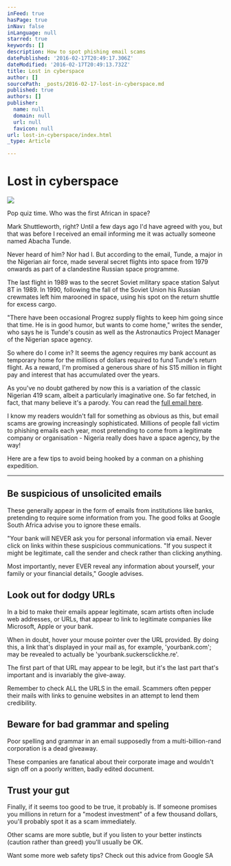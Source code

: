 ```yaml
---
inFeed: true
hasPage: true
inNav: false
inLanguage: null
starred: true
keywords: []
description: How to spot phishing email scams
datePublished: '2016-02-17T20:49:17.306Z'
dateModified: '2016-02-17T20:49:13.732Z'
title: Lost in cyberspace
author: []
sourcePath: _posts/2016-02-17-lost-in-cyberspace.md
published: true
authors: []
publisher:
  name: null
  domain: null
  url: null
  favicon: null
url: lost-in-cyberspace/index.html
_type: Article

---
```

# Lost in cyberspace
![](https://the-grid-user-content.s3-us-west-2.amazonaws.com/a66e69f2-ebee-45ea-a558-7db89776df1d.jpg)

Pop quiz time. Who was the first African in space?

Mark Shuttleworth, right? Until a few days ago I'd have agreed with you, but that was before I received an email informing me it was actually someone named Abacha Tunde.

Never heard of him? Nor had I. But according to the email, Tunde, a major in the Nigerian air force, made several secret flights into space from 1979 onwards as part of a clandestine Russian space programme.

The last flight in 1989 was to the secret Soviet military space station Salyut 8T in 1989\. In 1990, following the fall of the Soviet Union his Russian crewmates left him marooned in space, using his spot on the return shuttle for excess cargo.

"There have been occasional Progrez supply flights to keep him going since that time. He is in good humor, but wants to come home," writes the sender, who says he is Tunde's cousin as well as the Astronautics Project Manager of the Nigerian space agency.

So where do I come in? It seems the agency requires my bank account as temporary home for the millions of dollars required to fund Tunde's return flight. As a reward, I'm promised a generous share of his S15 million in flight pay and interest that has accumulated over the years.

As you've no doubt gathered by now this is a variation of the classic Nigerian 419 scam, albeit a particularly imaginative one. So far fetched, in fact, that many believe it's a parody. You can read the [full email here][0].

I know my readers wouldn't fall for something as obvious as this, but email scams are growing increasingly sophisticated. Millions of people fall victim to phishing emails each year, most pretending to come from a legitimate company or organisation - Nigeria really does have a space agency, by the way!

Here are a few tips to avoid being hooked by a conman on a phishing expedition.

****

## Be suspicious of unsolicited emails

These generally appear in the form of emails from institutions like banks, pretending to require some information from you. The good folks at Google South Africa advise you to ignore these emails.

"Your bank will NEVER ask you for personal information via email.
Never click on links within these suspicious communications. "If you suspect it might be legitimate, call the sender and check rather than clicking anything.

Most importantly, never EVER reveal any information about yourself, your family or your financial details," Google advises. 

## Look out for dodgy URLs

In a bid to make their emails appear legitimate, scam artists often include web addresses, or URLs, that appear to link to legitimate companies like Microsoft, Apple or your bank.

When in doubt, hover your mouse pointer over the URL provided. By doing this, a link that's displayed in your mail as, for example, 'yourbank.com'; may be revealed to actually be 'yourbank.suckersclickhe.re'.

The first part of that URL may appear to be legit, but it's the last part that's important and is invariably the give-away.

Remember to check ALL the URLS in the email.
Scammers often pepper their mails with links to genuine websites in an attempt to lend them credibility. 

## Beware for bad grammar and speling

Poor spelling and grammar in an email supposedly from a multi-billion-rand corporation is a dead giveaway.

These companies are fanatical about their corporate image and wouldn't sign off on a poorly written, badly edited document. 

## Trust your gut

Finally, if it seems too good to be true, it probably is. If someone promises you millions in return for a "modest investment" of a few thousand dollars, you'll probably spot it as a scam immediately.

Other scams are more subtle, but if you listen to your better instincts (caution rather than greed) you'll usually be OK.

Want some more web safety tips? Check out this advice from Google SA

[0]: http://boingboing.net/2016/02/12/nigerian-astronaut-lost-in-spa.html